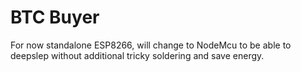 # BTC Buyer

For now standalone ESP8266, will change to NodeMcu to be able to deepslep without additional tricky soldering and save energy.
